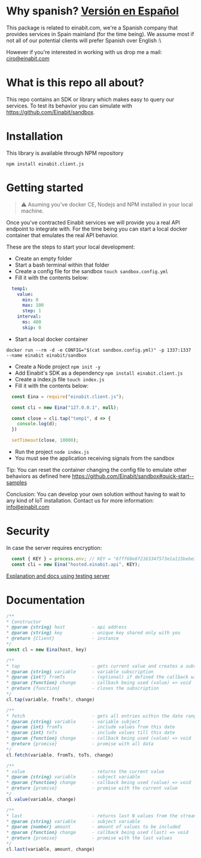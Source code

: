 # Why spanish? [Versión en Español](README.es.md)

This package is related to einabit.com, we're a Spanish company that provides services in Spain mainland (for the time being). We assume most if not all of our potential clients will prefer Spanish over English :\

However if you're interested in working with us drop me a mail: ciro@einabit.com

# What is this repo all about?

This repo contains an SDK or library which makes easy to query our services. To test its behavior you can simulate with https://github.com/Einabit/sandbox.

# Installation

This library is available through NPM repository

`npm install einabit.client.js`

# Getting started

> :warning: Asuming you've docker CE, Nodejs and NPM installed in your local machine.

Once you've contracted Einabit services we will provide you a real API endpoint to integrate with. For the time being you can start a local docker container that emulates the real API behavior.

These are the steps to start your local development:

- Create an empty folder
- Start a bash terminal within that folder
- Create a config file for the sandbox `touch sandbox.config.yml`
- Fill it with the contents below:
```yml
  temp1:
    value:
      min: 0
      max: 100
      step: 1
    interval:
      ms: 400
      skip: 0
```
- Start a local docker container
```
docker run --rm -d -e CONFIG="$(cat sandbox.config.yml)" -p 1337:1337 --name einabit einabit/sandbox
```
- Create a Node project `npm init -y`
- Add Einabit's SDK as a dependency `npm install einabit.client.js`
- Create a index.js file `touch index.js`
- Fill it with the contents below:
```js
  const Eina = require("einabit.client.js");

  const cli = new Eina("127.0.0.1", null);

  const close = cli.tap("temp1", d => {
    console.log(d);
  })

  setTimeout(close, 10000);
```
- Run the project `node index.js`
- You must see the application receiving signals from the sandbox

Tip: You can reset the container changing the config file to emulate other behaviors as defined here https://github.com/Einabit/sandbox#quick-start--samples

Conclusion: You can develop your own solution without having to wait to any kind of IoT installation. Contact us for more information: info@einabit.com

# Security

In case the server requires encryption:

```javascript
  const { KEY } = process.env; // KEY = "6fff68e8f216334f573e1a115bebe72f"
  const cli = new Eina("hosted.einabit.api", KEY);
```

[Explanation and docs using testing server](https://github.com/Einabit/sandbox/#optional-encryption)

# Documentation

```js
/**
* Constructor
* @param {string} host          - api address
* @param {string} key           - unique key shared only with you
* @return {Client}              - instance
*/
const cl = new Eina(host, key)

/**
* tap                           - gets current value and creates a subscription
* @param {string} variable      - variable subscription
* @param {int?} fromTs          - (optional) if defined the callback will include entries since then
* @param {function} change      - callback being used (value) => void
* @return {function}            - closes the subscription
*/
cl.tap(variable, fromTs?, change)

/**
* fetch                         - gets all entries within the date range
* @param {string} variable      - variable subject
* @param {int} fromTs           - include values from this date
* @param {int} toTs             - include values till this date
* @param {function} change      - callback being used (value) => void
* @return {promise}             - promise with all data
*/
cl.fetch(variable, fromTs, toTs, change)

/**
* value                         - returns the current value
* @param {string} variable      - subject variable
* @param {function} change      - callback being used (value) => void
* @return {promise}             - promise with the current value
*/
cl.value(variable, change)

/**
* last                          - returns last N values from the stream
* @param {string} variable      - subject variable
* @param {number} amount        - amount of values to be included
* @param {function} change      - callback being used (last) => void
* @return {promise}             - promise with the last values
*/
cl.last(variable, amount, change)
```
